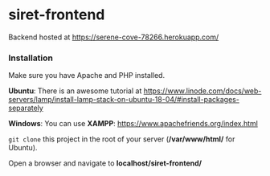 # siret-frontend
Backend hosted at https://serene-cove-78266.herokuapp.com/

### Installation
  Make sure you have Apache and PHP installed.

  **Ubuntu**: There is an awesome tutorial at https://www.linode.com/docs/web-servers/lamp/install-lamp-stack-on-ubuntu-18-04/#install-packages-separately
  
  **Windows**: You can use **XAMPP**: https://www.apachefriends.org/index.html
  
  ```git clone``` this project in the root of your server (**/var/www/html/** for Ubuntu).
  
  Open a browser and navigate to **localhost/siret-frontend/**
